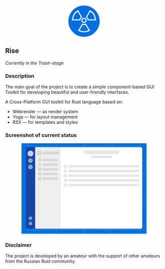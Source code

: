 <p align="center">
  <img width="100" height="100" src="logo.png">
</p>

## Rise
*Currently in the Trash-stage*

### Description
The main goal of the project is to create a simple component-based GUI Toolkit for developing beautiful and user-friendly interfaces.

A Cross-Platform GUI toolkit for Rust language based on:
- Webrender — as render system
- Yoga — for layout management
- RSX — for templates and styles

### Screenshot of current status
<p align="center">
  <img width="400" src="examples/layout-screenshot.png">
</p>

### Disclaimer
The project is developed by an amateur with the support of other amateurs from the Russian Rust community.
